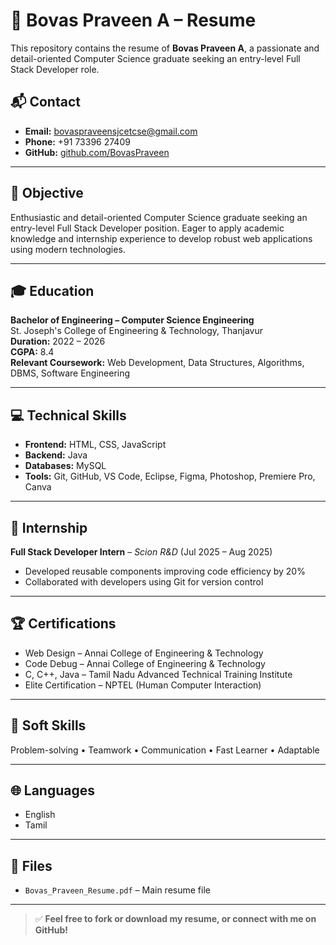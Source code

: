 # 📄 Bovas Praveen A – Resume

This repository contains the resume of **Bovas Praveen A**, a passionate and detail-oriented Computer Science graduate seeking an entry-level Full Stack Developer role.

## 📬 Contact
- **Email:** [bovaspraveensjcetcse@gmail.com](mailto:bovaspraveensjcetcse@gmail.com)  
- **Phone:** +91 73396 27409  
- **GitHub:** [github.com/BovasPraveen](https://github.com/BovasPraveen)  

---

## 🎯 Objective
Enthusiastic and detail-oriented Computer Science graduate seeking an entry-level Full Stack Developer position. Eager to apply academic knowledge and internship experience to develop robust web applications using modern technologies.

---

## 🎓 Education
**Bachelor of Engineering – Computer Science Engineering**  
St. Joseph's College of Engineering & Technology, Thanjavur  
**Duration:** 2022 – 2026  
**CGPA:** 8.4  
**Relevant Coursework:** Web Development, Data Structures, Algorithms, DBMS, Software Engineering

---

## 💻 Technical Skills
- **Frontend:** HTML, CSS, JavaScript  
- **Backend:** Java  
- **Databases:** MySQL  
- **Tools:** Git, GitHub, VS Code, Eclipse, Figma, Photoshop, Premiere Pro, Canva  

---

## 💼 Internship
**Full Stack Developer Intern** – *Scion R&D* (Jul 2025 – Aug 2025)  
- Developed reusable components improving code efficiency by 20%  
- Collaborated with developers using Git for version control  

---

## 🏆 Certifications
- Web Design – Annai College of Engineering & Technology  
- Code Debug – Annai College of Engineering & Technology  
- C, C++, Java – Tamil Nadu Advanced Technical Training Institute  
- Elite Certification – NPTEL (Human Computer Interaction)  

---

## 🤝 Soft Skills
Problem-solving • Teamwork • Communication • Fast Learner • Adaptable  

---

## 🌐 Languages
- English  
- Tamil  

---

## 📎 Files
- `Bovas_Praveen_Resume.pdf` – Main resume file

---

> ✅ **Feel free to fork or download my resume, or connect with me on GitHub!**
